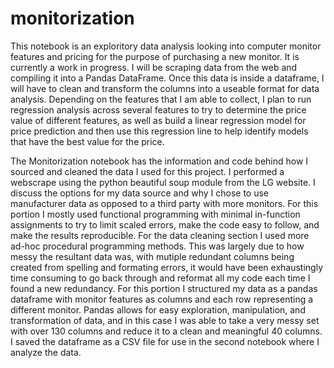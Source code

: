 # monitorization
This notebook is an exploritory data analysis looking into computer monitor features and pricing for the purpose of purchasing a new monitor. It is currently a work in progress. I will be scraping data from the web and compiling it into a Pandas DataFrame. Once this data is inside a dataframe, I will have to clean and transform the columns into a useable format for data analysis. Depending on the features that I am able to collect, I plan to run regression analysis across several features to try to determine the price value of different features, as well as build a linear regression model for price prediction and then use this regression line to help identify models that have the best value for the price. 

The Monitorization notebook has the information and code behind how I sourced and cleaned the data I used for this project. I performed a webscrape using the python beautiful soup module from the LG website. I discuss the options for my data source and why I chose to use manufacturer data as opposed to a third party with more monitors. For this portion I mostly used functional programming with minimal in-function assignments to try to limit scaled errors, make the code easy to follow, and make the results reproducible. For the data cleaning section I used more ad-hoc procedural programming methods. This was largely due to how messy the resultant data was, with mutiple redundant columns being created from spelling and formating errors, it would have been exhaustingly time consuming to go back through and reformat all my code each time I found a new redundancy. For this portion I structured my data as a pandas dataframe with monitor features as columns and each row representing a different monitor. Pandas allows for easy exploration, manipulation, and transformation of data, and in this case I was able to take a very messy set with over 130 columns and reduce it to a clean and meaningful 40 columns. I saved the dataframe as a CSV file for use in the second notebook where I analyze the data.
